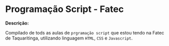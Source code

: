 # Programação Script - Fatec

**Descrição:**

Compilado de tods as aulas de `prgramação script` que estou tendo na Fatec de Taquaritinga, utilizando linguagem `HTML`, `CSS` e `Javascript`.
